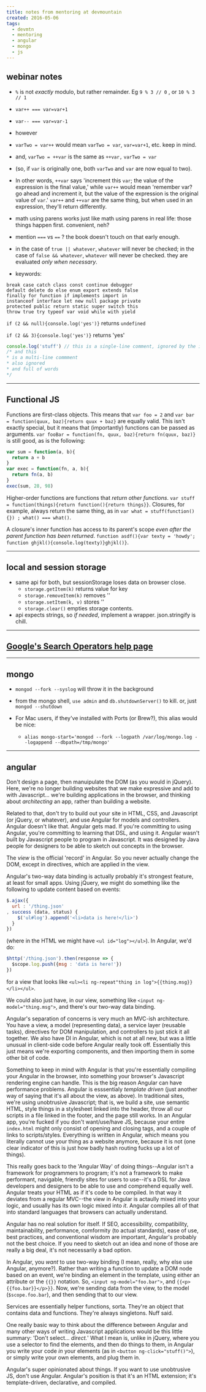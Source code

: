 ```yaml
---
title: notes from mentoring at devmountain
created: 2016-05-06
tags:
  - devmtn
  - mentoring
  - angular
  - mongo
  - js
---
```


## webinar notes

* `%` is not _exactly_ modulo, but rather remainder. Eg `9 % 3 // 0` , or `10 % 3 // 1`
* `var++ === var=var+1`
* `var-- === var=var-1`
* however
* `varTwo = var++` would mean `varTwo = var`, `var=var+1`, etc. keep in mind.
* and, `varTwo = ++var` is the same as `++var,` `varTwo = var`
* (so, if `var` is originally one, both `varTwo` and `var` are now equal to two).
* In other words, `++var` says 'increment this `var`; the value of the expression is the final value,'
  while `var++` would mean 'remember var? go ahead and increment it, but the value of the expression
  is the original value of `var`.' `var++` and `++var` are the same thing, but when used in an expression,
  they'll return differently.
* math using parens works just like math using parens in real life:
  those things happen first. convenient, neh?
* mention `===` vs `==` ? the book doesn't touch on that early enough.
* in the case of `true || whatever`, `whatever` will never be checked;
  in the case of `false && whatever`, `whatever` will never be checked. they are evaluated _only when necessary_.

* keywords:

```
break case catch class const continue debugger
default delete do else enum export extends false
finally for function if implements import in
instanceof interface let new null package private
protected public return static super switch this
throw true try typeof var void while with yield
```

`if (2 && null){console.log('yes')}` returns `undefined`

`if (2 && 3){console.log('yes')}` returns 'yes'

```javascript
console.log('stuff') // this is a single-line comment, ignored by the interpreter
/* and this
* is a multi-line commment
* also ignored
* and full of words
*/
```

--------

## Functional JS

Functions are first-class objects. This means that `var foo = 2` and `var bar = function(quux, baz){return quux + baz}`
are equally valid. This isn't exactly special, but it means that (importantly) functions can be passed as arguments.
`var fooBar = function(fn, quux, baz){return fn(quux, baz)}` is still good, as is the following:

```javascript
var sum = function(a, b){
  return a + b
}
var exec = function(fn, a, b){
  return fn(a, b)
}
exec(sum, 28, 98)
```

Higher-order functions are functions that _return other functions_. `var stuff = function(things){return
function(){return things}}`. Closures, for example, always return the same thing, as in `var what = stuff(function(){})
; what() === what()`.

A closure's inner function has access to its parent's scope _even after the parent function has been returned_.
`function asdf(){var texty = 'howdy'; function ghjkl(){console.log(texty)}ghjkl()}`.

--------

## local and session storage

* same api for both, but sessionStorage loses data on browser close.
  * `storage.getItem(k)` returns value for key
  * `storage.removeItem(k)` removes ''
  * `storage.setItem(k, v)` stores ''
  * `storage.clear()` empties storage contents.
* api expects strings, so _if needed_, implement a wrapper. json.stringify is chill.

--------

## [Google's Search Operators help page](https://support.google.com/websearch/answer/2466433)

--------

## mongo

* `mongod --fork --syslog` will throw it in the background

* from the mongo shell, `use admin` and `db.shutdownServer()` to kill. or, just `mongod --shutdown`

* For Mac users, if they've installed with Ports (or Brew?), this alias would be nice:
  * `alias mongo-start='mongod --fork --logpath /var/log/mongo.log --logappend --dbpath=/tmp/mongo'`

--------

## angular

Don't design a page, then manuipulate the DOM (as you would in jQuery). Here, we're no longer building websites that we
make expressive and add to with Javascript... we're building applications in the browser, and thinking about
_architecting_ an app, rather than building a website.

Related to that, don't try to build out your site in HTML, CSS, and Javascript (or jQuery, or whatever), and use Angular
for models and controllers. Angular doesn't like that. Angular gets mad. If you're committing to using Angular, you're
committing to learning that DSL, and using it. Angular wasn't built by Javascript people to program in Javascript. It
was designed by Java people for designers to be able to sketch out concepts in the browser.

The _view_ is the official 'record' in Angular. So you never actually change the DOM, except in directives, which are
applied in the view.

Angular's two-way data binding is actually probably it's strongest feature, at least for small apps. Using jQuery, we
might do something like the following to update content based on events:

```javascript
$.ajax({
  url : '/thing.json'
, success (data, status) {
    $('ul#log').append('<li>data is here!</li>')
  }
})
```

(where in the HTML we might have `<ul id="log"></ul>`). In Angular, we'd do:

```javascript
$http('/thing.json').then(response => {
  $scope.log.push({msg : 'data is here!'})
})
```

for a view that looks like `<ul><li ng-repeat"thing in log">{{thing.msg}}</li></ul>`.

We could also just have, in our view, something like `<input ng-model="thing.msg">`, and there's our two-way data
binding.

Angular's separation of concerns is very much an MVC-ish architecture. You have a view, a model (representing data), a
service layer (reusable tasks), directives for DOM manipulation, and controllers to just stick it all together. We also
have DI in Angular, which is not at all new, but was a little unusual in client-side code before Angular really took
off. Essentially this just means we're exporting components, and then importing them in some other bit of code.

Something to keep in mind with Angular is that you're essentially compiling your Angular in the browser, into something
your browser's Javascript rendering engine can handle. This is the big reason Angular can have performance problems.
Angular is esssentialy _template driven_ (just another way of saying that it's all about the view, as above). In
traditional sites, we're using unobtrusive Javascript; that is, we build a site, use semantic HTML, style things in a
stylesheet linked into the header, throw all our scripts in a file linked in the footer, and the page still works. In an
Angular app, you're fucked if you don't want/use/have JS, because your entire `index.html` might only consist of opening
and closing tags, and a couple of links to scripts/styles. Everything is written in Angular, which means you literally
cannot use your thing as a website anymore, because it is not (one clear indicator of this is just how badly hash
routing fucks up a lot of things).

This really goes back to the 'Angular Way' of doing things--Angular isn't a framework for programmers to program; it's
not a framework to make performant, navigable, friendly sites for users to use--it's a DSL for Java developers and
designers to be able to use and comprehend equally well. Angular treats your HTML as if it's code to be compiled. In
that way it deviates from a regular MVC--the view in Angular is actaully mixed into your logic, and usually has its own
logic mixed into _it_. Angular compiles all of that into standard languages that browsers can actually understand.

Angular has no real solution for itself. If SEO, accessibility, compatibility, maintainability, performance, comformity
(to actual standards), ease of use, best practices, and conventional wisdom are important, Angular's probably not the
best choice. If you need to sketch out an idea and none of those are really a big deal, it's not necessarily a bad
option.

In Angular, you _want_ to use two-way binding (I mean, really, why else use Angular, anymore?). Rather than writing a
function to update a DOM node based on an event, we're binding an element in the template, using either an attribute or
the `{{}}` notation. So, `<input ng-model="foo.bar">`, and `{{<p>{{foo.bar}}</p>}}`. Now, we're sending data from the
view, to the model (`$scope.foo.bar`), and then sending that to our view.

Services are essentially helper functions, sorta. They're an object that contains data and functions. They're always
singletons. Nuff said.

One really basic way to think about the difference between Angular and many other ways of writing Javascript
applications would be this little summary: 'Don't select... _direct._' What I mean is, unlike in jQuery, where you use a
selector to find the elements, and then do things to them, in Angular you write your code _in_ your elements (as in
`<button ng-click="stuff()">`), or simply write your own elements, and plug them in.

Angular's super opinionated about things. If you want to use unobtrusive JS, don't use Angular. Angular's position is
that it's an HTML extension; it's template-driven, declarative, and compiled.

